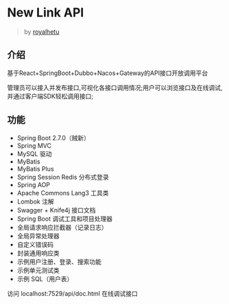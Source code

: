 # New Link API

> by [royalhetu]()

## 介绍

基于React+SpringBoot+Dubbo+Nacos+Gateway的API接口开放调用平台

管理员可以接入并发布接口,可视化各接口调用情况;用户可以浏览接口及在线调试,并通过客户端SDK轻松调用接口;

## 功能

- Spring Boot 2.7.0（贼新）
- Spring MVC
- MySQL 驱动
- MyBatis
- MyBatis Plus
- Spring Session Redis 分布式登录
- Spring AOP
- Apache Commons Lang3 工具类
- Lombok 注解
- Swagger + Knife4j 接口文档
- Spring Boot 调试工具和项目处理器
- 全局请求响应拦截器（记录日志）
- 全局异常处理器
- 自定义错误码
- 封装通用响应类
- 示例用户注册、登录、搜索功能
- 示例单元测试类
- 示例 SQL（用户表）

访问 localhost:7529/api/doc.html 在线调试接口